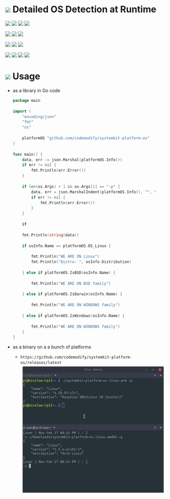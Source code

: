 # ![](https://fonts.gstatic.com/s/i/materialicons/bookmarks/v4/24px.svg) Detailed OS Detection at Runtime
[![](https://img.shields.io/github/v/release/codemodify/systemkit-platform-os?style=flat-square)](https://github.com/codemodify/systemkit-platform-os/releases/latest)
![](https://img.shields.io/github/languages/code-size/codemodify/systemkit-platform-os?style=flat-square)
![](https://img.shields.io/github/last-commit/codemodify/systemkit-platform-os?style=flat-square)
[![](https://img.shields.io/badge/license-0--license-brightgreen?style=flat-square)](https://github.com/codemodify/TheFreeLicense)

![](https://img.shields.io/github/workflow/status/codemodify/systemkit-platform-os/qa?style=flat-square)
![](https://img.shields.io/github/issues/codemodify/systemkit-platform-os?style=flat-square)
[![](https://goreportcard.com/badge/github.com/codemodify/systemkit-platform-os?style=flat-square)](https://goreportcard.com/report/github.com/codemodify/systemkit-platform-os)

[![](https://img.shields.io/badge/godoc-reference-brightgreen?style=flat-square)](https://godoc.org/github.com/codemodify/systemkit-platform-os)
![](https://img.shields.io/badge/PRs-welcome-brightgreen.svg?style=flat-square)
![](https://img.shields.io/gitter/room/codemodify/systemkit-platform-os?style=flat-square)

![](https://img.shields.io/github/contributors/codemodify/systemkit-platform-os?style=flat-square)
![](https://img.shields.io/github/stars/codemodify/systemkit-platform-os?style=flat-square)
![](https://img.shields.io/github/watchers/codemodify/systemkit-platform-os?style=flat-square)
![](https://img.shields.io/github/forks/codemodify/systemkit-platform-os?style=flat-square)

# ![](https://fonts.gstatic.com/s/i/materialicons/bookmarks/v4/24px.svg) Usage
- as a library in Go code
	```go
	package main

	import (
		"encoding/json"
		"fmt"
		"os"

		platformOS "github.com/codemodify/systemkit-platform-os"
	)

	func main() {
		data, err := json.Marshal(platformOS.Info())
		if err != nil {
			fmt.Println(err.Error())
		}

		if len(os.Args) > 1 && os.Args[1] == "-p" {
			data, err = json.MarshalIndent(platformOS.Info(), "", "    ")
			if err != nil {
				fmt.Println(err.Error())
			}
		}

		if

		fmt.Println(string(data))

		if osInfo.Name == platformOS.OS_Linux {

			fmt.Println("WE ARE ON Linux")
			fmt.Println("Distro: ", osInfo.Distribution)

		} else if platformOS.IsBSD(osInfo.Name) {

			fmt.Println("WE ARE ON BSD family")

		} else if platformOS.IsDarwin(osInfo.Name) {

			fmt.Println("WE ARE ON WINDOWS family")

		} else if platformOS.IsWindows(osInfo.Name) {

			fmt.Println("WE ARE ON WINDOWS family")
		}
	}
	```

- as a binary on a a bunch of platforms
	- `https://github.com/codemodify/systemkit-platform-os/releases/latest`
	![](https://raw.githubusercontent.com/codemodify/systemkit-platform-os/master/.helper-files/dox/sample.png)
